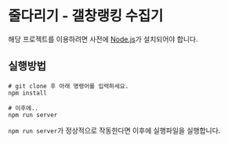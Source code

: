 # 줄다리기 - 갤창랭킹 수집기

해당 프로젝트를 이용하려면 사전에 [Node.js](https://nodejs.org/ko)가 설치되어야 합니다.

## 실행방법

```
# git clone 후 아래 명령어를 입력하세요.
npm install

# 이후에..
npm run server
```

`npm run server`가 정상적으로 작동한다면 이후에 실행파일을 실행합니다.  